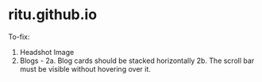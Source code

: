 # ritu.github.io

To-fix: 
1. Headshot Image
2. Blogs -
    2a. Blog cards should be stacked horizontally
    2b. The scroll bar must be visible without hovering over it.